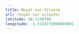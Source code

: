 ```yaml
---
title: Noyal-sur-Vilaine
url: /noyal-sur-vilaine/
latitude: 48.1140789
longitude: -1.5234735000000001
---
```

